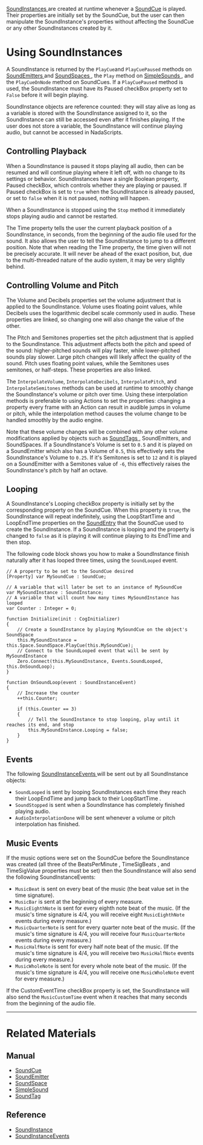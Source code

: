 [ SoundInstances ](https://github.com/ZilchEngine/ZilchDocs/blob/master/code_reference/class_reference/soundinstance.markdown) are created at runtime whenever a [SoundCue](https://github.com/ZilchEngine/ZilchDocs/blob/master/zero_editor_documentation/zeromanual/audio/soundcue.markdown) is played. Their properties are initially set by the SoundCue, but the user can then manipulate the SoundInstance's properties without affecting the SoundCue or any other SoundInstances created by it. 

 #  Using SoundInstances

A SoundInstance is returned by the `PlayCue`and `PlayCuePaused` methods on [SoundEmitters ](https://github.com/ZilchEngine/ZilchDocs/blob/master/zero_editor_documentation/zeromanual/audio/soundemitter.markdown) and [SoundSpaces ](https://github.com/ZilchEngine/ZilchDocs/blob/master/zero_editor_documentation/zeromanual/audio/soundspace.markdown), the `Play` method on [SimpleSounds ](https://github.com/ZilchEngine/ZilchDocs/blob/master/zero_editor_documentation/zeromanual/audio/simplesound.markdown), and the `PlayCueOnNode` method on SoundCues. If a `PlayCuePaused` method is used, the SoundInstance must have its Paused checkBox property set to `False` before it will begin playing.

SoundInstance objects are reference counted: they will stay alive as long as a variable is stored with the SoundInstance assigned to it, so the SoundInstance can still be accessed even after it finishes playing. If the user does not store a variable, the SoundInstance will continue playing audio, but cannot be accessed in NadaScripts.

 ## Controlling Playback

When a SoundInstance is paused it stops playing all audio, then can be resumed and will continue playing where it left off, with no change to its settings or behavior. SoundInstances have a single Boolean property, Paused checkBox, which controls whether they are playing or paused. If Paused checkBox is set to `true` when the SoundInstance is already paused, or set to `false` when it is not paused, nothing will happen.

When a SoundInstance is stopped using the `Stop` method it immediately stops playing audio and cannot be restarted.

The  Time  property tells the user the current playback position of a SoundInstance, in seconds, from the beginning of the audio file used for the sound. It also allows the user to tell the SoundInstance to jump to a different position. Note that when reading the  Time  property, the time given will not be precisely accurate. It will never be ahead of the exact position, but, due to the multi-threaded nature of the audio system, it may be very slightly behind.

 ## Controlling Volume and Pitch

The Volume  and Decibels  properties set the volume adjustment that is applied to the SoundInstance. Volume  uses floating point values, while  Decibels  uses the logarithmic decibel scale commonly used in audio. These properties are linked, so changing one will also change the value of the other.

The  Pitch  and  Semitones  properties set the pitch adjustment that is applied to the SoundInstance. This adjustment affects both the pitch and speed of the sound: higher-pitched sounds will play faster, while lower-pitched sounds play slower. Large pitch changes will likely affect the quality of the sound.  Pitch  uses floating point values, while the  Semitones  uses semitones, or half-steps. These properties are also linked.

The `InterpolateVolume`, `InterpolateDecibels`, `InterpolatePitch`, and `InterpolateSemitones` methods can be used at runtime to smoothly change the SoundInstance's volume or pitch over time. Using these interpolation methods is preferable to using Actions to set the properties: changing a property every frame with an Action can result in audible jumps in volume or pitch, while the interpolation method causes the volume change to be handled smoothly by the audio engine.

Note that these volume changes will be combined with any other volume modifications applied by objects such as [SoundTags ](https://github.com/ZilchEngine/ZilchDocs/blob/master/zero_editor_documentation/zeromanual/audio/soundtag.markdown), SoundEmitters, and SoundSpaces. If a SoundInstance's  Volume  is set to `0.5` and it is played on a SoundEmitter which also has a  Volume  of `0.5`, this effectively sets the SoundInstance's  Volume  to `0.25`. If it's  Semitones  is set to `12` and it is played on a SoundEmitter with a  Semitones  value of `-6`, this effectively raises the SoundInstance's pitch by half an octave.

 ## Looping

A SoundInstance's  Looping checkBox property is initially set by the corresponding property on the SoundCue. When this property is `true`, the SoundInstance will repeat indefinitely, using the  LoopStartTime  and  LoopEndTime  properties on the [SoundEntry](https://github.com/ZilchEngine/ZilchDocs/blob/master/zero_editor_documentation/zeromanual/audio/soundcue.markdown#soundentry) that the SoundCue used to create the SoundInstance. If a SoundInstance is looping and the property is changed to `false` as it is playing it will continue playing to its  EndTime  and then stop.

The following code block shows you how to make a SoundInstance finish naturally after it has looped three times, using the `SoundLooped` event.
```lang=csharp
// A property to be set to the SoundCue desired
[Property] var MySoundCue : SoundCue;

// A variable that will later be set to an instance of MySoundCue
var MySoundInstance : SoundInstance;
// A variable that will count how many times MySoundInstance has looped
var Counter : Integer = 0;

function Initialize(init : CogInitializer)
{
    // Create a SoundInstance by playing MySoundCue on the object's SoundSpace
    this.MySoundInstance = this.Space.SoundSpace.PlayCue(this.MySoundCue);
    // Connect to the SoundLooped event that will be sent by MySoundInstance
    Zero.Connect(this.MySoundInstance, Events.SoundLooped, this.OnSoundLoop);
}

function OnSoundLoop(event : SoundInstanceEvent)
{
    // Increase the counter
    ++this.Counter;
	
    if (this.Counter == 3)
    {
        // Tell the SoundInstance to stop looping, play until it reaches its end, and stop
        this.MySoundInstance.Looping = false;
    }
}
```

 ## Events

The following [ SoundInstanceEvents ](https://github.com/ZilchEngine/ZilchDocs/blob/master/code_reference/class_reference/soundinstanceevent.markdown) will be sent out by all SoundInstance objects:

- `SoundLooped` is sent by looping SoundInstances each time they reach their LoopEndTime  and jump back to their LoopStartTime .
- `SoundStopped` is sent when a SoundInstance has completely finished playing audio.
- `AudioInterpolationDone` will be sent whenever a volume or pitch interpolation has finished.

 ## Music Events

If the music options were set on the SoundCue before the SoundInstance was created (all three of the  BeatsPerMinute ,  TimeSigBeats , and  TimeSigValue  properties must be set) then the SoundInstance will also send the following SoundInstanceEvents:

- `MusicBeat` is sent on every beat of the music (the beat value set in the time signature).
- `MusicBar` is sent at the beginning of every measure.
- `MusicEighthNote` is sent for every eighth note beat of the music. (If the music's time signature is 4/4, you will receive eight `MusicEighthNote` events during every measure.) 
- `MusicQuarterNote` is sent for every quarter note beat of the music. (If the music's time signature is 4/4, you will receive four `MusicQuarterNote` events during every measure.)
- `MusicHalfNote` is sent for every half note beat of the music. (If the music's time signature is 4/4, you will receive two `MusicHalfNote` events during every measure.)
- `MusicWholeNote` is sent for every whole note beat of the music. (If the music's time signature is 4/4, you will receive one `MusicWholeNote` event for every measure.)

If the  CustomEventTime checkBox property is set, the SoundInstance will also send the `MusicCustomTime` event when it reaches that many seconds from the beginning of the audio file.

---
 # Related Materials

 ## Manual

- [SoundCue ](https://github.com/ZilchEngine/ZilchDocs/blob/master/zero_editor_documentation/zeromanual/audio/soundcue.markdown)
- [SoundEmitter ](https://github.com/ZilchEngine/ZilchDocs/blob/master/zero_editor_documentation/zeromanual/audio/soundemitter.markdown)
- [SoundSpace ](https://github.com/ZilchEngine/ZilchDocs/blob/master/zero_editor_documentation/zeromanual/audio/soundspace.markdown)
- [SimpleSound ](https://github.com/ZilchEngine/ZilchDocs/blob/master/zero_editor_documentation/zeromanual/audio/simplesound.markdown)
- [SoundTag ](https://github.com/ZilchEngine/ZilchDocs/blob/master/zero_editor_documentation/zeromanual/audio/soundtag.markdown)

 ## Reference

- [ SoundInstance ](https://github.com/ZilchEngine/ZilchDocs/blob/master/code_reference/class_reference/soundinstance.markdown)
- [ SoundInstanceEvents ](https://github.com/ZilchEngine/ZilchDocs/blob/master/code_reference/class_reference/soundinstanceevent.markdown)  

 